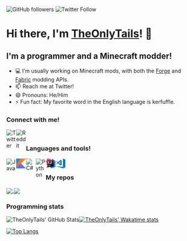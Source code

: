 ![GitHub followers](https://img.shields.io/github/followers/TheOnlyTails?style=social)
![Twitter Follow](https://img.shields.io/twitter/follow/The_Only_Tails?label=Follow&style=social)

# Hi there, I'm [TheOnlyTails](https://home.theonlytails.com)! 👋

## I'm a programmer and a Minecraft modder!
- 💻 I’m usually working on Minecraft mods, with both the [Forge](https://github.com/MinecraftForge/MinecraftForge) and [Fabric](https://github.com/FabricMC/fabric) modding APIs.
- 📫 Reach me at Twitter! 
- 😄 Pronouns: He/Him
- ⚡ Fun fact: My favorite word in the English language is kerfuffle.

### Connect with me!
[<img align="left" alt="Twitter" width="26px" src="https://raw.githubusercontent.com/jmnote/z-icons/master/svg/twitter.svg"/>][twitter]
[<img align="left" alt="Reddit" width="26px" src="https://raw.githubusercontent.com/theonlytails/theonlytails.com/main/images/reddit.png"/>][reddit]

<br/>

### Languages and tools!
[<img align="left" alt="Java" width="26px" src="https://raw.githubusercontent.com/jmnote/z-icons/master/svg/java.svg"/>][java]
[<img align="left" alt="Kotlin" width="26px" src="https://raw.githubusercontent.com/github/explore/80688e429a7d4ef2fca1e82350fe8e3517d3494d/topics/kotlin/kotlin.png"/>][kotlin]
[<img align="left" alt="C#" width="26px" src="https://raw.githubusercontent.com/jmnote/z-icons/master/svg/csharp.svg"/>][csharp]
[<img align="left" alt="Python" width="26px" src="https://raw.githubusercontent.com/jmnote/z-icons/master/svg/python.svg"/>][python]
[<img align="left" alt="IntelliJ IDEA" width="26px" src="https://raw.githubusercontent.com/JetBrains/intellij-community/master/platform/icons/src/Logo_welcomeScreen.png"/>][intellij]
[<img align="left" alt="Visual Studio Code" width="26px" src="https://raw.githubusercontent.com/github/explore/80688e429a7d4ef2fca1e82350fe8e3517d3494d/topics/visual-studio-code/visual-studio-code.png"/>][vscode]

<br/>

### My repos
<a href="https://github.com/theonlytails/rubymod">
  <img align="center" src="https://github-readme-stats.vercel.app/api/pin/?username=TheOnlyTails&repo=rubymod&theme=dark" />
</a>
<a href="https://github.com/theonlytails/rubymodfabric">
  <img align="center" src="https://github-readme-stats.vercel.app/api/pin/?username=TheOnlyTails&repo=rubymodfabric&theme=dark" />
</a>

### Programming stats
<img align="left" alt="TheOnlyTails' GitHub Stats" src="https://github-readme-stats-hwa9vez0v.vercel.app/api?username=TheOnlyTails&include_all_commits=true&show_icons=true&hide_border=true&theme=dark"/>

[![TheOnlyTails' Wakatime stats](https://github-readme-stats.vercel.app/api/wakatime?username=TheOnlyTails)](https://github.com/anuraghazra/github-readme-stats)

[![Top Langs](https://github-readme-stats.vercel.app/api/top-langs/?username=TheOnlyTails&hide=c%23,shaderlab,hlsl&layout=compact&theme=dark)](https://github.com/anuraghazra/github-readme-stats)

[twitter]: https://twitter.com/The_Only_Tails/
[reddit]: https://www.reddit.com/user/TheOnlyTails/
[java]: https://www.java.com/
[kotlin]: https://www.kotlinlang.org/
[python]: https://www.python.org/
[intellij]: https://www.jetbrains.com/idea/
[vscode]: https://code.visualstudio.com/
[unity]: https://unity.com/
[csharp]: https://dotnet.microsoft.com/languages
